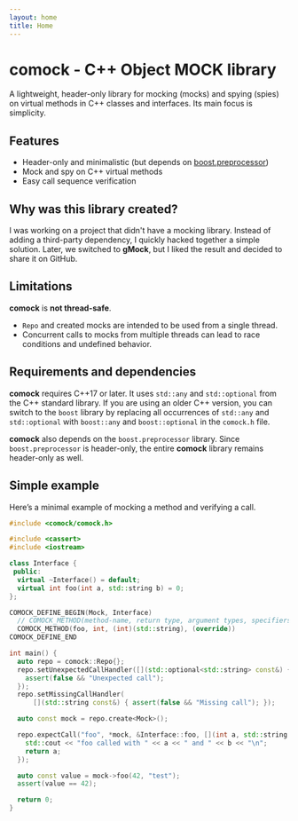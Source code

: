 ```yaml
---
layout: home
title: Home
---
```


# comock - **C**++ **O**bject **MOCK** library

A lightweight, header-only library for mocking (mocks) and spying (spies) on
virtual methods in C++ classes and interfaces. Its main focus is simplicity.

## Features

- Header-only and minimalistic (but depends on [boost.preprocessor](https://github.com/boostorg/preprocessor))
- Mock and spy on C++ virtual methods
- Easy call sequence verification

## Why was this library created?

I was working on a project that didn't have a mocking library. Instead of adding
a third-party dependency, I quickly hacked together a simple solution. Later, we
switched to **gMock**, but I liked the result and decided to share it on GitHub.

## Limitations

**comock** is **not thread-safe**.

- `Repo` and created mocks are intended to be used from a single thread.
- Concurrent calls to mocks from multiple threads can lead to race conditions
  and undefined behavior.

## Requirements and dependencies

**comock** requires C++17 or later. It uses `std::any` and `std::optional` from
the C++ standard library. If you are using an older C++ version, you can switch
to the `boost` library by replacing all occurrences of `std::any` and
`std::optional` with `boost::any` and `boost::optional` in the `comock.h` file.

**comock** also depends on the `boost.preprocessor` library. Since
`boost.preprocessor` is header-only, the entire **comock** library remains
header-only as well.

## Simple example

Here’s a minimal example of mocking a method and verifying a call.

```cpp
#include <comock/comock.h>

#include <cassert>
#include <iostream>

class Interface {
 public:
  virtual ~Interface() = default;
  virtual int foo(int a, std::string b) = 0;
};

COMOCK_DEFINE_BEGIN(Mock, Interface)
  // COMOCK_METHOD(method-name, return type, argument types, specifiers)
  COMOCK_METHOD(foo, int, (int)(std::string), (override))
COMOCK_DEFINE_END

int main() {
  auto repo = comock::Repo{};
  repo.setUnexpectedCallHandler([](std::optional<std::string> const&) {
    assert(false && "Unexpected call");
  });
  repo.setMissingCallHandler(
      [](std::string const&) { assert(false && "Missing call"); });

  auto const mock = repo.create<Mock>();

  repo.expectCall("foo", *mock, &Interface::foo, [](int a, std::string b) {
    std::cout << "foo called with " << a << " and " << b << "\n";
    return a;
  });

  auto const value = mock->foo(42, "test");
  assert(value == 42);

  return 0;
}
```
